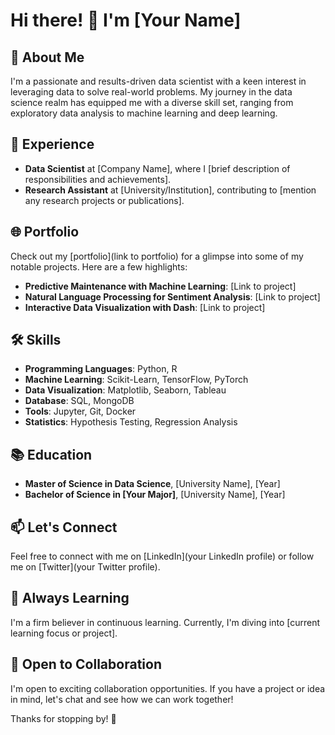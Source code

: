 # Hi there! 👋 I'm [Your Name]

## 🚀 About Me

I'm a passionate and results-driven data scientist with a keen interest in leveraging data to solve real-world problems. My journey in the data science realm has equipped me with a diverse skill set, ranging from exploratory data analysis to machine learning and deep learning.

## 💼 Experience

- **Data Scientist** at [Company Name], where I [brief description of responsibilities and achievements].
- **Research Assistant** at [University/Institution], contributing to [mention any research projects or publications].

## 🌐 Portfolio

Check out my [portfolio](link to portfolio) for a glimpse into some of my notable projects. Here are a few highlights:

- **Predictive Maintenance with Machine Learning**: [Link to project]
- **Natural Language Processing for Sentiment Analysis**: [Link to project]
- **Interactive Data Visualization with Dash**: [Link to project]

## 🛠️ Skills

- **Programming Languages**: Python, R
- **Machine Learning**: Scikit-Learn, TensorFlow, PyTorch
- **Data Visualization**: Matplotlib, Seaborn, Tableau
- **Database**: SQL, MongoDB
- **Tools**: Jupyter, Git, Docker
- **Statistics**: Hypothesis Testing, Regression Analysis

## 📚 Education

- **Master of Science in Data Science**, [University Name], [Year]
- **Bachelor of Science in [Your Major]**, [University Name], [Year]

## 📫 Let's Connect

Feel free to connect with me on [LinkedIn](your LinkedIn profile) or follow me on [Twitter](your Twitter profile).

## 🌱 Always Learning

I'm a firm believer in continuous learning. Currently, I'm diving into [current learning focus or project].

## 🤝 Open to Collaboration

I'm open to exciting collaboration opportunities. If you have a project or idea in mind, let's chat and see how we can work together!

Thanks for stopping by! 🚀
